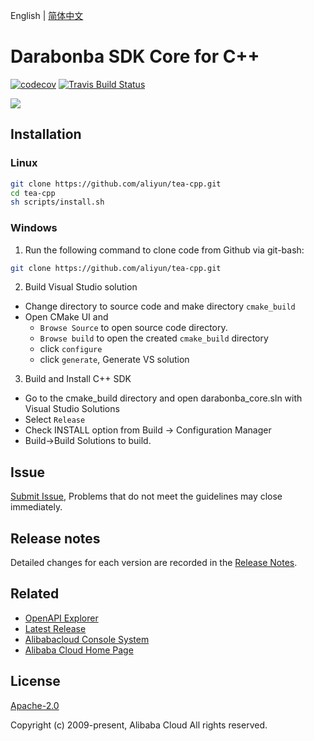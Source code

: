 English | [简体中文](/README-zh-CN.md)


# Darabonba SDK Core for C++
[![codecov](https://codecov.io/gh/aliyun/tea-cpp/branch/master/graph/badge.svg)](https://codecov.io/gh/aliyun/tea-cpp)
[![Travis Build Status](https://travis-ci.org/aliyun/tea-cpp.svg?branch=master)](https://travis-ci.org/aliyun/tea-cpp)


![](https://aliyunsdk-pages.alicdn.com/icons/AlibabaCloud.svg)


## Installation

### Linux

```bash
git clone https://github.com/aliyun/tea-cpp.git
cd tea-cpp
sh scripts/install.sh
```

### Windows

1. Run the following command to clone code from Github via git-bash:

  ```bash
  git clone https://github.com/aliyun/tea-cpp.git
  ```
2. Build Visual Studio solution
  * Change directory to source code and make directory `cmake_build`
  * Open CMake UI and
    * `Browse Source` to open source code directory.
    * `Browse build`  to open the created `cmake_build` directory
    * click `configure`
    * click `generate`, Generate VS solution

3. Build and Install C++ SDK
  * Go to the cmake_build directory and open darabonba_core.sln with Visual Studio Solutions
  * Select  `Release`
  * Check INSTALL option from Build -> Configuration Manager
  * Build->Build Solutions to build.


## Issue

[Submit Issue](https://github.com/aliyun/tea-cpp/issues/new/choose), Problems that do not meet the guidelines may close immediately.


## Release notes

Detailed changes for each version are recorded in the [Release Notes](/CHANGELOG.md).

## Related

* [OpenAPI Explorer][open-api]
* [Latest Release][latest-release]
* [Alibabacloud Console System][console]
* [Alibaba Cloud Home Page][aliyun]

## License

[Apache-2.0](/LICENSE.md)

Copyright (c) 2009-present, Alibaba Cloud All rights reserved.

[open-api]: https://api.aliyun.com
[latest-release]: https://github.com/aliyun/tea-cpp/releases
[console]: https://home.console.aliyun.com
[aliyun]: https://www.aliyun.com
